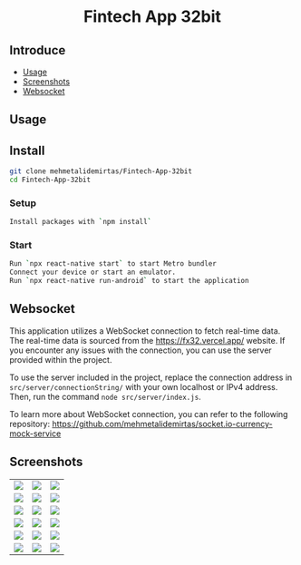 <h1 align="center">
  Fintech App 32bit
</h1>

## Introduce

- [Usage](#usage)
- [Screenshots](#screenshots)
- [Websocket](#websocket)

## Usage

## Install

```bash
git clone mehmetalidemirtas/Fintech-App-32bit
cd Fintech-App-32bit
```

### Setup

```bash
Install packages with `npm install`
```

### Start

```bash
Run `npx react-native start` to start Metro bundler
Connect your device or start an emulator.
Run `npx react-native run-android` to start the application
```
## Websocket

This application utilizes a WebSocket connection to fetch real-time data. The real-time data is sourced from the https://fx32.vercel.app/ website. If you encounter any issues with the connection, you can use the server provided within the project.

To use the server included in the project, replace the connection address in `src/server/connectionString/` with your own localhost or IPv4 address. Then, run the command  `node src/server/index.js`.

To learn more about WebSocket connection, you can refer to the following repository: https://github.com/mehmetalidemirtas/socket.io-currency-mock-service
## Screenshots
|  |  |  |
| ---------------- | ---------------- | ---------------- |
| ![](https://github.com/mehmetalidemirtas/Fintech-App-32bit/assets/82759834/2037f92f-ee14-4155-ab42-de08ba6da8c9) | ![](https://github.com/mehmetalidemirtas/Fintech-App-32bit/assets/82759834/0327ea23-8663-47c5-95be-3e7983f91e40) | ![](https://github.com/mehmetalidemirtas/Fintech-App-32bit/assets/82759834/65c5d3fb-00c1-4fa0-b06b-86ee378bf353) |
| ![](https://github.com/mehmetalidemirtas/Fintech-App-32bit/assets/82759834/f115b730-6d38-457a-8048-ef1c2c890a78) | ![](https://github.com/mehmetalidemirtas/Fintech-App-32bit/assets/82759834/a5467a12-5be1-4b52-b6c9-ae8126bc6981) | ![](https://github.com/mehmetalidemirtas/Fintech-App-32bit/assets/82759834/85eb6335-2d49-4544-972c-3405cf0415ce) |
| ![](https://github.com/mehmetalidemirtas/Fintech-App-32bit/assets/82759834/5a55f9ba-88b1-4315-a17d-21ee8f9fe515) | ![](https://github.com/mehmetalidemirtas/Fintech-App-32bit/assets/82759834/c4df7cd5-c53a-43a3-9a78-f8a68312a2d5) | ![](https://github.com/mehmetalidemirtas/Fintech-App-32bit/assets/82759834/e837d406-ce6d-4004-a927-65fce5a2369f) |
| ![](https://github.com/mehmetalidemirtas/Fintech-App-32bit/assets/82759834/471597b0-c7cc-41ce-bb37-174ef744209a) | ![](https://github.com/mehmetalidemirtas/Fintech-App-32bit/assets/82759834/a30a6de5-1455-4950-a234-56e447e383a3) | ![](https://github.com/mehmetalidemirtas/Fintech-App-32bit/assets/82759834/8c0eb4d3-2f68-41e5-8497-8163ca2bbd75) |
| ![](https://github.com/mehmetalidemirtas/Fintech-App-32bit/assets/82759834/659e1094-2043-4e5e-8844-b767d7769aaa) | ![](https://github.com/mehmetalidemirtas/Fintech-App-32bit/assets/82759834/fbc37ef7-f631-4463-9028-05da6648d769) | ![](https://github.com/mehmetalidemirtas/Fintech-App-32bit/assets/82759834/0b2e74e8-64d4-49e5-ab86-1da61fd898e2) |
| ![](https://github.com/mehmetalidemirtas/Fintech-App-32bit/assets/82759834/398b54b0-57f0-4764-8b3b-b88933a0909a) | ![](https://github.com/mehmetalidemirtas/Fintech-App-32bit/assets/82759834/ce488d9a-e023-4913-8b85-3210611fe53f) | ![](https://github.com/mehmetalidemirtas/Fintech-App-32bit/assets/82759834/c022d341-268a-480f-af1c-0dd2ddf94e90) |
